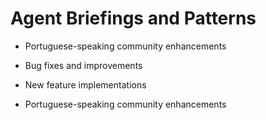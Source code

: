 # Agent Briefings and Patterns

- Portuguese-speaking community enhancements

- Bug fixes and improvements
- New feature implementations
- Portuguese-speaking community enhancements

